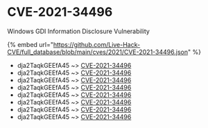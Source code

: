 # CVE-2021-34496

Windows GDI Information Disclosure Vulnerability

{% embed url="https://github.com/Live-Hack-CVE/full_database/blob/main/cves/2021/CVE-2021-34496.json" %}


* dja2TaqkGEEfA45 ~> [CVE-2021-34496](https://www.alice-snow.ru/2021/database/cve-2021-34496/cve-2021-34496-dja2taqkgeefa45)
* dja2TaqkGEEfA45 ~> [CVE-2021-34496](https://www.alice-snow.ru/2021/database/cve-2021-34496/cve-2021-34496-dja2taqkgeefa45)
* dja2TaqkGEEfA45 ~> [CVE-2021-34496](https://www.alice-snow.ru/2021/database/cve-2021-34496/cve-2021-34496-dja2taqkgeefa45)
* dja2TaqkGEEfA45 ~> [CVE-2021-34496](https://www.alice-snow.ru/2021/database/cve-2021-34496/cve-2021-34496-dja2taqkgeefa45)
* dja2TaqkGEEfA45 ~> [CVE-2021-34496](https://www.alice-snow.ru/2021/database/cve-2021-34496/cve-2021-34496-dja2taqkgeefa45)
* dja2TaqkGEEfA45 ~> [CVE-2021-34496](https://www.alice-snow.ru/2021/database/cve-2021-34496/cve-2021-34496-dja2taqkgeefa45)
* dja2TaqkGEEfA45 ~> [CVE-2021-34496](https://www.alice-snow.ru/2021/database/cve-2021-34496/cve-2021-34496-dja2taqkgeefa45)
* dja2TaqkGEEfA45 ~> [CVE-2021-34496](https://www.alice-snow.ru/2021/database/cve-2021-34496/cve-2021-34496-dja2taqkgeefa45)